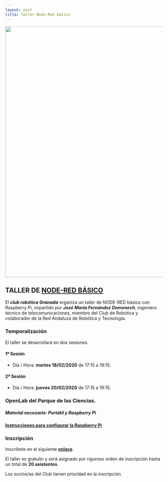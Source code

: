 ```yaml
---
layout: post
title: Taller Node-Red básico
---
```



<img src="http://clubroboticagranada.github.io/images/node-red.png" width="800" />

## TALLER DE [NODE-RED BÁSICO](https://nodered.org/) ##

El ***club robótica Granada*** organiza un taller de NODE-RED básico con Raspberry Pi, impartido por ***José María Fernández Domenech***, ingeniero técnico de telecomunicaciones, miembro del Club de Robótica y colaborador de la Red Andaluza de Robótica y Tecnología.



### Temporalización ###
El taller se desarrollará en dos sesiones.

#### 1ª Sesión ####

* Día / Hora: **martes 18/02/2020** de 17:15 a 19:15.


#### 2ª Sesión ####

* Día / Hora: **jueves 20/02/2020** de 17:15 a 19:15.

### OpenLab del Parque de las Ciencias. ###

##### Material necesario: Portátil y Raspberry Pi #####

#### [Instrucciones para configurar la Raspberry Pi](/documentos/Instrucciones_configurar_Raspberry_Taller_Node-Red.pdf) ####

### Inscripción ###
Inscríbete en el siguiente [**enlace**](https://forms.gle/8bn42n68q4tH9YhdA).

El taller es gratuito y será asignado por riguroso orden de inscripción hasta un total de **20 asistentes**.

Los socios/as del Club tienen prioridad en la inscripción.


